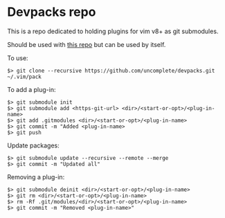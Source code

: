 # Devpacks repo

This is a repo dedicated to holding plugins for vim v8+ as git submodules.

Should be used with [this repo](https://github.com/uncomplete/devenv) but can be used by itself.

To use:

```
$> git clone --recursive https://github.com/uncomplete/devpacks.git ~/.vim/pack
```

To add a plug-in:

```
$> git submodule init
$> git submodule add <https-git-url> <dir>/<start-or-opt>/<plug-in-name>
$> git add .gitmodules <dir>/<start-or-opt>/<plug-in-name>
$> git commit -m "Added <plug-in-name>
$> git push
```

Update packages:

```
$> git submodule update --recursive --remote --merge
$> git commit -m "Updated all"
```

Removing a plug-in:

```
$> git submodule deinit <dir>/<start-or-opt>/<plug-in-name>
$> git rm <dir>/<start-or-opt>/<plug-in-name>
$> rm -Rf .git/modules/<dir>/<start-or-opt>/<plug-in-name>
$> git commit -m "Removed <plug-in-name>"
```
